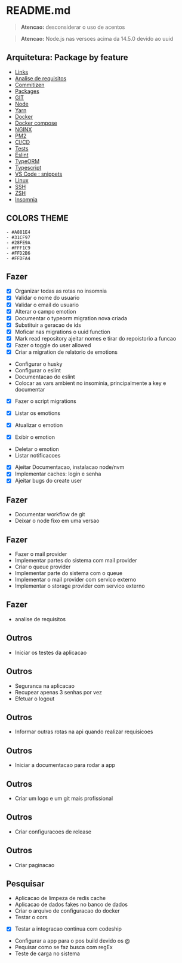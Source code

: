 # README.md

> **Atencao:** desconsiderar o uso de acentos

> **Atencao:** Node.js nas versoes acima da 14.5.0 devido ao uuid

## Arquitetura: Package by feature

-   [Links](documentation/links.md)
-   [Analise de requisitos](documentation/analise-de-requisitos.md)
-   [Commitizen](documentation/commitizen.md)
-   [Packages](documentation/packages.md)
-   [GIT](documentation/git.md)
-   [Node](documentation/node.md)
-   [Yarn](documentation/yarn.md)
-   [Docker](documentation/docker.md)
-   [Docker compose](documentation/docker-compose.md)
-   [NGINX](documentation/nginx.md)
-   [PM2](documentation/pm2.md)
-   [CI/CD](documentation/ci-cd.md)
-   [Tests](documentation/tests.md)
-   [Eslint](documentation/eslint.md)
-   [TypeORM](documentation/typeorm.md)
-   [Typescript](documentation/typescript.md)
-   [VS Code : snippets](documentation/vscode.md)
-   [Linux](documentation/linux.md)
-   [SSH](documentation/ssh.md)
-   [ZSH](documentation/zsh.md)
-   [Insomnia](documentation/insomnia.md)

## COLORS THEME

    - #A881E4
    - #31CF97
    - #28FE9A
    - #FFF1C9
    - #FFD2B6
    - #FFDFA4

## Fazer

-   [x] Organizar todas as rotas no insomnia
-   [x] Validar o nome do usuario
-   [x] Validar o email do usuario
-   [x] Alterar o campo emotion
-   [x] Documentar o typeorm migration nova criada
-   [x] Substituir a geracao de ids
-   [x] Moficar nas migrations o uuid function
-   [x] Mark read repository ajeitar nomes e tirar do repoistorio a funcao
-   [x] Fazer o toggle do user allowed
-   [x] Criar a migration de relatorio de emotions
-   Configurar o husky
-   Configurar o eslint
-   Documentacao do eslint
-   Colocar as vars ambient no insominia, principalmente a key e documentar
-   [x] Fazer o script migrations

-   [x] Listar os emotions
-   [x] Atualizar o emotion
-   [x] Exibir o emotion
-   Deletar o emotion
-   Listar notificacoes
-   [x] Ajeitar Documentacao, instalacao node/nvm
-   [x] Implementar caches: login e senha
-   [x] Ajeitar bugs do create user

## Fazer

-   Documentar workflow de git
-   Deixar o node fixo em uma versao

## Fazer

-   Fazer o mail provider
-   Implementar partes do sistema com mail provider
-   Criar o queue provider
-   Implementar parte do sistema com o queue
-   Implementar o mail provider com servico externo
-   Implementar o storage provider com servico externo

## Fazer

-   analise de requisitos

## Outros

-   Iniciar os testes da aplicacao

## Outros

-   Seguranca na aplicacao
-   Recupear apenas 3 senhas por vez
-   Efetuar o logout

## Outros

-   Informar outras rotas na api quando realizar requisicoes

## Outros

-   Iniciar a documentacao para rodar a app

## Outros

-   Criar um logo e um git mais profissional

## Outros

-   Criar configuracoes de release

## Outros

-   Criar paginacao

## Pesquisar

-   Aplicacao de limpeza de redis cache
-   Aplicacao de dados fakes no banco de dados
-   Criar o arquivo de configuracao do docker
-   Testar o cors
-   [x] Testar a integracao continua com codeship
-   Configurar a app para o pos build devido os @
-   Pequisar como se faz busca com regEx
-   Teste de carga no sistema
